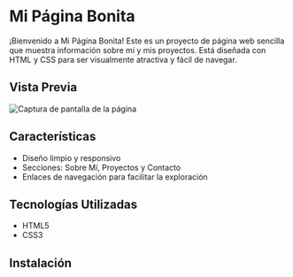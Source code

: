 # Mi Página Bonita  

¡Bienvenido a Mi Página Bonita! Este es un proyecto de página web sencilla que muestra información sobre mí y mis proyectos. Está diseñada con HTML y CSS para ser visualmente atractiva y fácil de navegar.  

## Vista Previa  

![Captura de pantalla de la página](ruta/a/tu/imagen.png)  

## Características  

- Diseño limpio y responsivo  
- Secciones: Sobre Mí, Proyectos y Contacto  
- Enlaces de navegación para facilitar la exploración  

## Tecnologías Utilizadas  

- HTML5  
- CSS3  

## Instalación  

